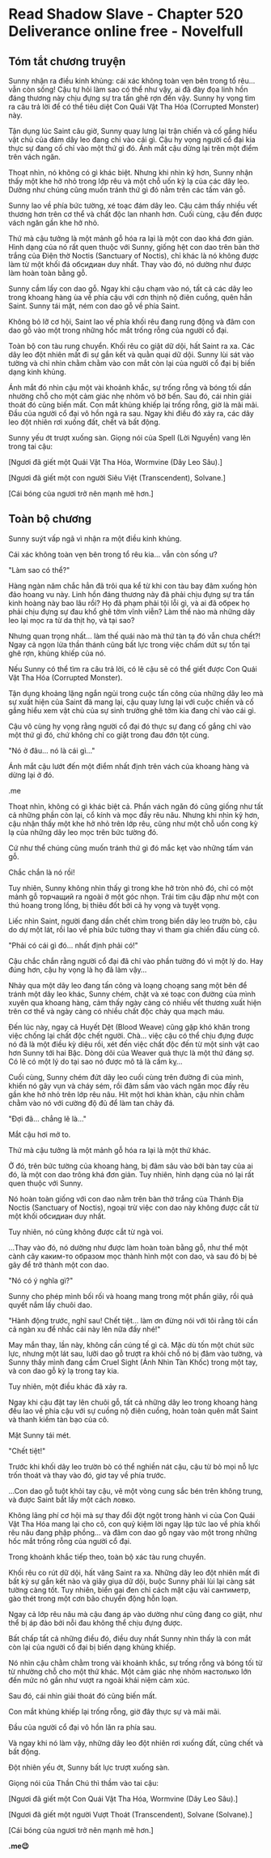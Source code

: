 # Read Shadow Slave - Chapter 520 Deliverance online free - Novelfull

## Tóm tắt chương truyện

Sunny nhận ra điều kinh khủng: cái xác không toàn vẹn bên trong tổ rêu... vẫn còn sống! Cậu tự hỏi làm sao có thể như vậy, ai đã đày đọa linh hồn đáng thương này chịu đựng sự tra tấn ghê rợn đến vậy. Sunny hy vọng tìm ra câu trả lời để có thể tiêu diệt Con Quái Vật Tha Hóa (Corrupted Monster) này.

Tận dụng lúc Saint câu giờ, Sunny quay lưng lại trận chiến và cố gắng hiểu vật chủ của đám dây leo đang chỉ vào cái gì. Cậu hy vọng người cổ đại kia thực sự đang cố chỉ vào một thứ gì đó. Ánh mắt cậu dừng lại trên một điểm trên vách ngăn.

Thoạt nhìn, nó không có gì khác biệt. Nhưng khi nhìn kỹ hơn, Sunny nhận thấy một khe hở nhỏ trong lớp rêu và một chỗ uốn kỳ lạ của các dây leo. Dường như chúng cũng muốn tránh thứ gì đó nằm trên các tấm ván gỗ.

Sunny lao về phía bức tường, xé toạc đám dây leo. Cậu cảm thấy nhiều vết thương hơn trên cơ thể và chất độc lan nhanh hơn. Cuối cùng, cậu đến được vách ngăn gần khe hở nhỏ.

Thứ mà cậu tưởng là một mảnh gỗ hóa ra lại là một con dao khá đơn giản. Hình dạng của nó rất quen thuộc với Sunny, giống hệt con dao trên bàn thờ trắng của Điện thờ Noctis (Sanctuary of Noctis), chỉ khác là nó không được làm từ một khối đá обсидиан duy nhất. Thay vào đó, nó dường như được làm hoàn toàn bằng gỗ.

Sunny cầm lấy con dao gỗ. Ngay khi cậu chạm vào nó, tất cả các dây leo trong khoang hàng ùa về phía cậu với cơn thịnh nộ điên cuồng, quên hẳn Saint. Sunny tái mặt, ném con dao gỗ về phía Saint.

Không bỏ lỡ cơ hội, Saint lao về phía khối rêu đang rung động và đâm con dao gỗ vào một trong những hốc mắt trống rỗng của người cổ đại.

Toàn bộ con tàu rung chuyển. Khối rêu co giật dữ dội, hất Saint ra xa. Các dây leo đột nhiên mất đi sự gắn kết và quằn quại dữ dội. Sunny lùi sát vào tường và chỉ nhìn chằm chằm vào con mắt còn lại của người cổ đại bị biến dạng kinh khủng.

Ánh mắt đó nhìn cậu một vài khoảnh khắc, sự trống rỗng và bóng tối dần nhường chỗ cho một cảm giác nhẹ nhõm vô bờ bến. Sau đó, cái nhìn giải thoát đó cũng biến mất. Con mắt khủng khiếp lại trống rỗng, giờ là mãi mãi. Đầu của người cổ đại vô hồn ngả ra sau. Ngay khi điều đó xảy ra, các dây leo đột nhiên rơi xuống đất, chết và bất động.

Sunny yếu ớt trượt xuống sàn. Giọng nói của Spell (Lời Nguyền) vang lên trong tai cậu:

[Ngươi đã giết một Quái Vật Tha Hóa, Wormvine (Dây Leo Sâu).]

[Ngươi đã giết một con người Siêu Việt (Transcendent), Solvane.]

[Cái bóng của ngươi trở nên mạnh mẽ hơn.]

## Toàn bộ chương

Sunny suýt vấp ngã vì nhận ra một điều kinh khủng.

Cái xác không toàn vẹn bên trong tổ rêu kia… vẫn còn sống ư?

"Làm sao có thể?"

Hàng ngàn năm chắc hẳn đã trôi qua kể từ khi con tàu bay đâm xuống hòn đảo hoang vu này. Linh hồn đáng thương này đã phải chịu đựng sự tra tấn kinh hoàng này bao lâu rồi? Họ đã phạm phải tội lỗi gì, và ai đã обрек họ phải chịu đựng sự đau khổ ghê tởm vĩnh viễn? Làm thế nào mà những dây leo lại mọc ra từ da thịt họ, và tại sao?

Nhưng quan trọng nhất… làm thế quái nào mà thứ tàn tạ đó vẫn chưa chết?! Ngay cả ngọn lửa thần thánh cũng bất lực trong việc chấm dứt sự tồn tại ghê rợn, khủng khiếp của nó.

Nếu Sunny có thể tìm ra câu trả lời, có lẽ cậu sẽ có thể giết được Con Quái Vật Tha Hóa (Corrupted Monster).

Tận dụng khoảng lặng ngắn ngủi trong cuộc tấn công của những dây leo mà sự xuất hiện của Saint đã mang lại, cậu quay lưng lại với cuộc chiến và cố gắng hiểu xem vật chủ của sự sinh trưởng ghê tởm kia đang chỉ vào cái gì.

Cậu vô cùng hy vọng rằng người cổ đại đó thực sự đang cố gắng chỉ vào một thứ gì đó, chứ không chỉ co giật trong đau đớn tột cùng.

"Nó ở đâu… nó là cái gì…"

Ánh mắt cậu lướt đến một điểm nhất định trên vách của khoang hàng và dừng lại ở đó.

.me

Thoạt nhìn, không có gì khác biệt cả. Phần vách ngăn đó cũng giống như tất cả những phần còn lại, cổ kính và mọc đầy rêu nâu. Nhưng khi nhìn kỹ hơn, cậu nhận thấy một khe hở nhỏ trên lớp rêu, cũng như một chỗ uốn cong kỳ lạ của những dây leo mọc trên bức tường đó.

Cứ như thể chúng cũng muốn tránh thứ gì đó mắc kẹt vào những tấm ván gỗ.

Chắc chắn là nó rồi!

Tuy nhiên, Sunny không nhìn thấy gì trong khe hở tròn nhỏ đó, chỉ có một mảnh gỗ торчащий ra ngoài ở một góc nhọn. Trái tim cậu đập như một con thú hoang trong lồng, bị thiêu đốt bởi cả hy vọng và tuyệt vọng.

Liếc nhìn Saint, người đang dần chết chìm trong biển dây leo trườn bò, cậu do dự một lát, rồi lao về phía bức tường thay vì tham gia chiến đấu cùng cô.

"Phải có cái gì đó… nhất định phải có!"

Cậu chắc chắn rằng người cổ đại đã chỉ vào phần tường đó vì một lý do. Hay đúng hơn, cậu hy vọng là họ đã làm vậy…

Nhảy qua một dây leo đang tấn công và loạng choạng sang một bên để tránh một dây leo khác, Sunny chém, chặt và xé toạc con đường của mình xuyên qua khoang hàng, cảm thấy ngày càng có nhiều vết thương xuất hiện trên cơ thể và ngày càng có nhiều chất độc chảy qua mạch máu.

Đến lúc này, ngay cả Huyết Dệt (Blood Weave) cũng gặp khó khăn trong việc chống lại chất độc chết người. Chà… việc cậu có thể chịu đựng được nó đã là một điều kỳ diệu rồi, xét đến việc chất độc đến từ một sinh vật cao hơn Sunny tới hai Bậc. Dòng dõi của Weaver quả thực là một thứ đáng sợ. Có lẽ có một lý do tại sao nó được mô tả là cấm kỵ…

Cuối cùng, Sunny chém đứt dây leo cuối cùng trên đường đi của mình, khiến nó gãy vụn và cháy sém, rồi đâm sầm vào vách ngăn mọc đầy rêu gần khe hở nhỏ trên lớp rêu nâu. Hít một hơi khàn khàn, cậu nhìn chằm chằm vào nó với cường độ đủ để làm tan chảy đá.

"Đợi đã… chẳng lẽ là…"

Mắt cậu hơi mở to.

Thứ mà cậu tưởng là một mảnh gỗ hóa ra lại là một thứ khác.

Ở đó, trên bức tường của khoang hàng, bị đâm sâu vào bởi bàn tay của ai đó, là một con dao trông khá đơn giản. Tuy nhiên, hình dạng của nó lại rất quen thuộc với Sunny.

Nó hoàn toàn giống với con dao nằm trên bàn thờ trắng của Thánh Địa Noctis (Sanctuary of Noctis), ngoại trừ việc con dao này không được cắt từ một khối обсидиан duy nhất.

Tuy nhiên, nó cũng không được cắt từ ngà voi.

…Thay vào đó, nó dường như được làm hoàn toàn bằng gỗ, như thể một cành cây каким-то образом mọc thành hình một con dao, và sau đó bị bẻ gãy để trở thành một con dao.

"Nó có ý nghĩa gì?"

Sunny cho phép mình bối rối và hoang mang trong một phần giây, rồi quả quyết nắm lấy chuôi dao.

"Hành động trước, nghĩ sau! Chết tiệt… làm ơn đừng nói với tôi rằng tôi cần cả ngàn xu để nhấc cái này lên nữa đấy nhé!"

May mắn thay, lần này, không cần cúng tế gì cả. Mặc dù tốn một chút sức lực, nhưng một lát sau, lưỡi dao gỗ trượt ra khỏi chỗ nó bị đâm vào tường, và Sunny thấy mình đang cầm Cruel Sight (Ánh Nhìn Tàn Khốc) trong một tay, và con dao gỗ kỳ lạ trong tay kia.

Tuy nhiên, một điều khác đã xảy ra.

Ngay khi cậu đặt tay lên chuôi gỗ, tất cả những dây leo trong khoang hàng đều lao về phía cậu với sự cuồng nộ điên cuồng, hoàn toàn quên mất Saint và thanh kiếm tàn bạo của cô.

Mặt Sunny tái mét.

"Chết tiệt!"

Trước khi khối dây leo trườn bò có thể nghiền nát cậu, cậu từ bỏ mọi nỗ lực trốn thoát và thay vào đó, giơ tay về phía trước.

…Con dao gỗ tuột khỏi tay cậu, vẽ một vòng cung sắc bén trên không trung, và được Saint bắt lấy một cách ловко.

Không lãng phí cơ hội mà sự thay đổi đột ngột trong hành vi của Con Quái Vật Tha Hóa mang lại cho cô, con quỷ kiệm lời ngay lập tức lao về phía khối rêu nâu đang phập phồng… và đâm con dao gỗ ngay vào một trong những hốc mắt trống rỗng của người cổ đại.

Trong khoảnh khắc tiếp theo, toàn bộ xác tàu rung chuyển.

Khối rêu co rút dữ dội, hất văng Saint ra xa. Những dây leo đột nhiên mất đi bất kỳ sự gắn kết nào và giãy giụa dữ dội, buộc Sunny phải lùi lại càng sát tường càng tốt. Tuy nhiên, biển gai đen chỉ cách mặt cậu vài сантиметр, gào thét trong một cơn bão chuyển động hỗn loạn.

Ngay cả lớp rêu nâu mà cậu đang áp vào dường như cũng đang co giật, như thể bị áp đảo bởi nỗi đau không thể chịu đựng được.

Bất chấp tất cả những điều đó, điều duy nhất Sunny nhìn thấy là con mắt còn lại của người cổ đại bị biến dạng khủng khiếp.

Nó nhìn cậu chằm chằm trong vài khoảnh khắc, sự trống rỗng và bóng tối từ từ nhường chỗ cho một thứ khác. Một cảm giác nhẹ nhõm настолько lớn đến mức nó gần như vượt ra ngoài khái niệm cảm xúc.

Sau đó, cái nhìn giải thoát đó cũng biến mất.

Con mắt khủng khiếp lại trống rỗng, giờ đây thực sự và mãi mãi.

Đầu của người cổ đại vô hồn lăn ra phía sau.

Và ngay khi nó làm vậy, những dây leo đột nhiên rơi xuống đất, cũng chết và bất động.

Đột nhiên yếu ớt, Sunny bất lực trượt xuống sàn.

Giọng nói của Thần Chú thì thầm vào tai cậu:

[Ngươi đã giết một Con Quái Vật Tha Hóa, Wormvine (Dây Leo Sâu).]

[Ngươi đã giết một người Vượt Thoát (Transcendent), Solvane (Solvane).]

[Cái bóng của ngươi trở nên mạnh mẽ hơn.]

**.me😉**